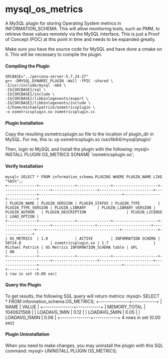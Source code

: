 # mysql_os_metrics
A MySQL plugin for storing Operating System metrics in INFORMATION_SCHEMA.  This will allow monitoring tools, such as PMM, to retrieve these values remotely via the MySQL interface.  This is just a Proof of Concept (POC) at this point in time and needs to be expanded greatly.

Make sure you have the source code for MySQL and have done a cmake on it.  This will be necessary to compile the plugin.

#### Compiling the Plugin
    SRCBASE="../percona-server-5.7.24-27"
    g++ -DMYSQL_DYNAMIC_PLUGIN -Wall -fPIC -shared \
    -I/usr/include/mysql -m64 \
    -I${SRCBASE}/sql \
    -I${SRCBASE}/include \
    -I${SRCBASE}/libbinlogevents/export \
    -I${SRCBASE}/libbinlogevents/include \
    -I/home/michaelpatrick/osmetricsplugin \
    -o osmetricsplugin.so osmetricsplugin.cc

#### Plugin Installation
Copy the resulting osmetricsplugin.so file to the location of plugin_dir in MySQL.  For me, this is:
    cp osmetricsplugin.so /usr/lib64/mysql/plugin/

Then, login to MySQL and Install the plugin with the following:
    mysql> INSTALL PLUGIN OS_METRICS SONAME 'osmetricsplugin.so';

#### Verify Installation
    mysql> SELECT * FROM information_schema.PLUGINS WHERE PLUGIN_NAME LIKE "%OS%";;
    +-------------+----------------+---------------+--------------------+---------------------+--------------------+------------------------+-----------------+-------------------------------------+----------------+-------------+
    | PLUGIN_NAME | PLUGIN_VERSION | PLUGIN_STATUS | PLUGIN_TYPE        | PLUGIN_TYPE_VERSION | PLUGIN_LIBRARY     | PLUGIN_LIBRARY_VERSION | PLUGIN_AUTHOR   | PLUGIN_DESCRIPTION                  | PLUGIN_LICENSE | LOAD_OPTION |
    +-------------+----------------+---------------+--------------------+---------------------+-------------------+------------------------+-----------------+-------------------------------------+----------------+-------------+
    | OS_METRICS  | 1.0            | ACTIVE        | INFORMATION SCHEMA | 50724.0             | osmetricsplugin.so | 1.7                    | Michael Patrick | OS Metrics INFORMATION_SCHEMA table | GPL            | ON          |
    +-------------+----------------+---------------+--------------------+---------------------+--------------------+------------------------+-----------------+-------------------------------------+----------------+-------------+
    1 row in set (0.00 sec)

#### Query the Plugin
To get results, the following SQL query will return metrics:
    mysql> SELECT * FROM information_schema.OS_METRICS;
    +---------------+------------+
    | NAME          | VALUE      |
    +---------------+------------+
    | MEMORY_TOTAL  | 1040621568 |
    | LOADAVG_1MIN  |       0.12 |
    | LOADAVG_5MIN  |       0.05 |
    | LOADAVG_15MIN |       0.06 |
    +---------------+------------+
    4 rows in set (0.00 sec)

#### Plugin Uninstallation
When you need to make changes, you may uninstall the plugin with this SQL command:
    mysql> UNINSTALL PLUGIN OS_METRICS;
